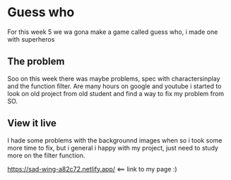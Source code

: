 # Guess who

For this week 5 we wa gona make a game called guess who, i made one with superheros

## The problem

Soo on this week there was maybe problems, spec with charactersinplay and the function filter. Are many hours on google and youtube i started to look on old project from old student and find a way to fix my problem from SO.

## View it live

I hade some problems with the backgrounnd images when so i took some more time to fix, but i general i happy with my project, just need to study more on the filter function.




https://sad-wing-a82c72.netlify.app/  <== link to my page :) 

